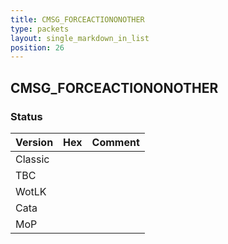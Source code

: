 ```yaml
---
title: CMSG_FORCEACTIONONOTHER
type: packets
layout: single_markdown_in_list
position: 26
---
```


## CMSG_FORCEACTIONONOTHER

### Status

Version    | Hex        | Comment
---------- | ---------- | ---------- 
Classic    |            |
TBC        |            |
WotLK      |            |
Cata       |            |
MoP        |            |